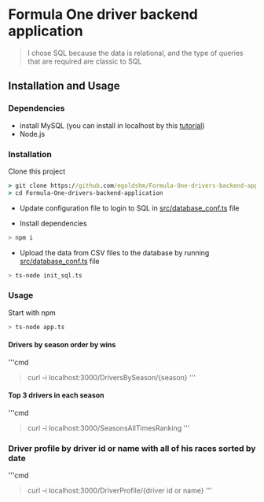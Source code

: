 # Formula One driver backend application </h1>

 > I chose SQL because the data is relational, and the type of queries that are required are classic to SQL

## Installation and Usage

### Dependencies

- install MySQL (you can install in localhost by this [tutorial](https://ladvien.com/data-analytics-mysql-localhost-setup/))
- Node.js

### Installation

Clone this project

```cmd
> git clone https://github.com/egoldshm/Formula-One-drivers-backend-application
> cd Formula-One-drivers-backend-application
```

- Update configuration file to login to SQL in [src/database_conf.ts](src/database_conf.ts) file

- Install dependencies

```bash
> npm i
```

- Upload the data from CSV files to the database by running [src/database_conf.ts](src/database_conf.ts) file

```bash
> ts-node init_sql.ts
```

### Usage

Start with npm

```bash
> ts-node app.ts
```

#### Drivers by season order by wins

'''cmd
> curl -i localhost:3000/DriversBySeason/{season}
'''

#### Top 3 drivers in each season

'''cmd
> curl -i localhost:3000/SeasonsAllTimesRanking
'''

### Driver profile by driver id or name with all of his races sorted by date

'''cmd
> curl -i localhost:3000/DriverProfile/{driver id or name}
'''
